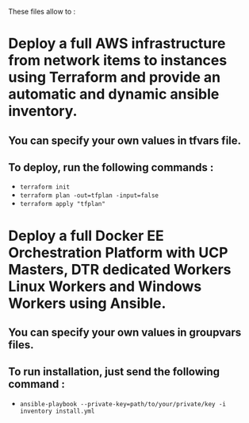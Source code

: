 These files allow to :

# Deploy a full AWS infrastructure from network items to instances using Terraform and provide an automatic and dynamic ansible inventory.

## You can specify your own values in tfvars file.
## To deploy, run the following commands :
- ```terraform init```
- ```terraform plan -out=tfplan -input=false```
- ```terraform apply "tfplan"```

# Deploy a full Docker EE Orchestration Platform with UCP Masters, DTR dedicated Workers Linux Workers and Windows Workers using Ansible.

## You can specify your own values in groupvars files.
## To run installation, just send the following command :
- ```ansible-playbook --private-key=path/to/your/private/key -i inventory install.yml```
